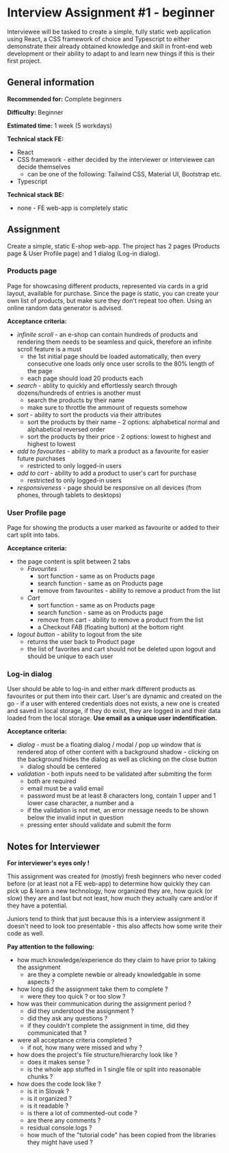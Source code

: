 # Interview Assignment #1 - beginner

Interviewee will be tasked to create a simple, fully static web application using React, a CSS framework of choice and Typescript to either demonstrate their already obtained knowledge and skill in front-end web development or their ability to adapt to and learn new things if this is their first project.

## General information

**Recommended for:** Complete beginners

**Difficulty:** Beginner

**Estimated time:** 1 week (5 workdays)

**Technical stack FE:**
  - React
  - CSS framework - either decided by the interviewer or interviewee can decide themselves
    - can be one of the following: Tailwind CSS, Material UI, Bootstrap etc.
  - Typescript


**Technical stack BE:**
  - none - FE web-app is completely static

## Assignment

Create a simple, static E-shop web-app. The project has 2 pages (Products page & User Profile page) and 1 dialog (Log-in dialog).

### Products page
Page for showcasing different products, represented via cards in a grid layout, available for purchase. Since the page is static, you can create your own list of products, but make sure they don't repeat too often. Using an online random data generator is advised.

**Acceptance criteria:**
  - *infinite scroll* - an e-shop can contain hundreds of products and rendering them needs to be seamless and quick, therefore an infinite scroll feature is a must
    - the 1st initial page should be loaded automatically, then every consecutive one loads only once user scrolls to the 80% length of the page
    - each page should load 20 products each
  - *search* - ablity to quickly and effortlessly search through dozens/hundreds of entries is another must
    - search the products by their name
    - make sure to throttle the ammount of requests somehow
  - *sort* - ability to sort the products via their attributes
    - sort the products by their name - 2 options: alphabetical normal and alphabetical reversed order
    - sort the products by their price - 2 options: lowest to highest and highest to lowest
  - *add to favourites* - ability to mark a product as a favourite for easier future purchases
    - restricted to only logged-in users
  - *add to cart* - ability to add a product to user's cart for purchase
    - restricted to only logged-in users
  - *responsiveness* - page should be responsive on all devices (from phones, through tablets to desktops)

### User Profile page

Page for showing the products a user marked as favourite or added to their cart split into tabs.

**Acceptance criteria:**
  - the page content is split between 2 tabs
    - *Favourites*
      - sort function - same as on Products page
      - search function - same as on Products page
      - remove from favourites - ability to remove a product from the list
    - *Cart*
      - sort function - same as on Products page
      - search function - same as on Products page
      - remove from cart - ability to remove a product from the list
      - a Checkout FAB (floating button) at the bottom right
  - *logout button* - ability to logout from the site
    - returns the user back to Product page
    - the list of favorites and cart should not be deleted upon logout and should be unique to each user

### Log-in dialog

User should be able to log-in and either mark different products as favourites or put them into their cart.
User's are dynamic and created on the go - if a user with entered credentials does not exists, a new one is created and saved in local storage, if they do exist, they are logged in and their data loaded from the local storage. **Use email as a unique user indentification.**

**Acceptance criteria:**
  - *dialog* - must be a floating dialog / modal / pop up window that is rendered atop of other content with a background shadow - clicking on the background hides the dialog as well as clicking on the close button
    - dialog should be centered
  - *validation* - both inputs need to be validated after submiting the form
    - both are required
    - email must be a valid email
    - password must be at least 8 characters long, contain 1 upper and 1 lower case character, a number and a 
    - if the validation is not met, an error message needs to be shown below the invalid input in question
    - pressing enter should validate and submit the form

## Notes for Interviewer

**For interviewer's eyes only !**

This assignment was created for (mostly) fresh beginners who never coded before (or at least not a FE web-app) to determine how quickly they can pick up & learn a new technology, how organized they are, how quick (or slow) they are and last but not least, how much they actually care and/or if they have a potential.

Juniors tend to think that just because this is a interview assignment it doesn't need to look too presentable - this also affects how some write their code as well.

**Pay attention to the following:**
  - how much knowledge/experience do they claim to have prior to taking the assignment
    - are they a complete newbie or already knowledgable in some aspects ?
  - how long did the assignment take them to complete ?
    - were they too quick ? or too slow ?
  - how was their communication during the assignment period ?
    - did they understood the assignment ?
    - did they ask any questions ?
    - if they couldn't complete the assignment in time, did they communicated that ?
  - were all acceptance criteria completed ?
    - if not, how many were missed and why ?
  - how does the project's file structure/hierarchy look like ?
    - does it makes sense ?
    - is the whole app stuffed in 1 single file or split into reasonable chunks ?
  - how does the code look like ?
    - is it in Slovak ?
    - is it organized ?
    - is it readable ?
    - is there a lot of commented-out code ?
    - are there any comments ?
    - residual console.logs ?
    - how much of the "tutorial code" has been copied from the libraries they might have used ?
